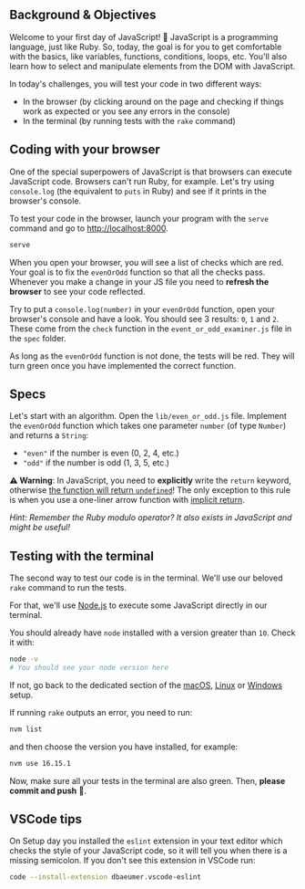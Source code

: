 ## Background & Objectives

Welcome to your first day of JavaScript! 🎉 JavaScript is a programming language, just like Ruby. So, today, the goal is for you to get comfortable with the basics, like variables, functions, conditions, loops, etc. You'll also learn how to select and manipulate elements from the DOM with JavaScript.

In today's challenges, you will test your code in two different ways:
- In the browser (by clicking around on the page and checking if things work as expected or you see any errors in the console)
- In the terminal (by running tests with the `rake` command)

## Coding with your browser

One of the special superpowers of JavaScript is that browsers can execute JavaScript code. Browsers can't run Ruby, for example. Let's try using `console.log` (the equivalent to `puts` in Ruby) and see if it prints in the browser's console.

To test your code in the browser, launch your program with the `serve` command and go to [http://localhost:8000](http://localhost:8000).

```bash
serve
```

When you open your browser, you will see a list of checks which are red. Your goal is to fix the `evenOrOdd` function so that all the checks pass. Whenever you make a change in your JS file you need to **refresh the browser** to see your code reflected.

Try to put a `console.log(number)` in your `evenOrOdd` function, open your browser's console and have a look. You should see 3 results: `0`, `1` and `2`. These come from the `check` function in the `event_or_odd_examiner.js` file in the `spec` folder.

As long as the `evenOrOdd` function is not done, the tests will be red. They will turn green once you have implemented the correct function.

## Specs

Let's start with an algorithm. Open the `lib/even_or_odd.js` file. Implement the `evenOrOdd` function which takes one parameter `number` (of type `Number`) and returns a `String`:

- `"even"` if the number is even (0, 2, 4, etc.)
- `"odd"` if the number is odd (1, 3, 5, etc.)

**⚠️ Warning**: In JavaScript, you need to **explicitly** write the `return` keyword, otherwise [the function will return `undefined`](https://developer.mozilla.org/en-US/docs/Web/JavaScript/Reference/Statements/return#Syntax)! The only exception to this rule is when you use a one-liner arrow function with [implicit return](https://developer.mozilla.org/en-US/docs/Web/JavaScript/Reference/Functions/Arrow_functions#Function_body).

_Hint: Remember the Ruby modulo operator? It also exists in JavaScript and might be useful!_

## Testing with the terminal

The second way to test our code is in the terminal. We'll use our beloved `rake` command to run the tests.

For that, we'll use [Node.js](https://nodejs.org/en/) to execute some JavaScript directly in our terminal.

You should already have `node` installed with a version greater than `10`. Check it with:

```bash
node -v
# You should see your node version here
```

If not, go back to the dedicated section of the [macOS](https://github.com/lewagon/setup/blob/master/macos.md#nodejs), [Linux](https://github.com/lewagon/setup/blob/master/ubuntu.md#nodejs) or [Windows](https://github.com/lewagon/setup/blob/master/windows.md#nodejs) setup.

If running `rake` outputs an error, you need to run:

```bash
nvm list
```
and then choose the version you have installed, for example:

```bash
nvm use 16.15.1
```

Now, make sure all your tests in the terminal are also green. Then, **please commit and push** 🙏.

## VSCode tips

On Setup day you installed the `eslint` extension in your text editor which checks the style of your JavaScript code, so it will tell you when there is a missing semicolon. If you don't see this extension in VSCode run:

```bash
code --install-extension dbaeumer.vscode-eslint
```
